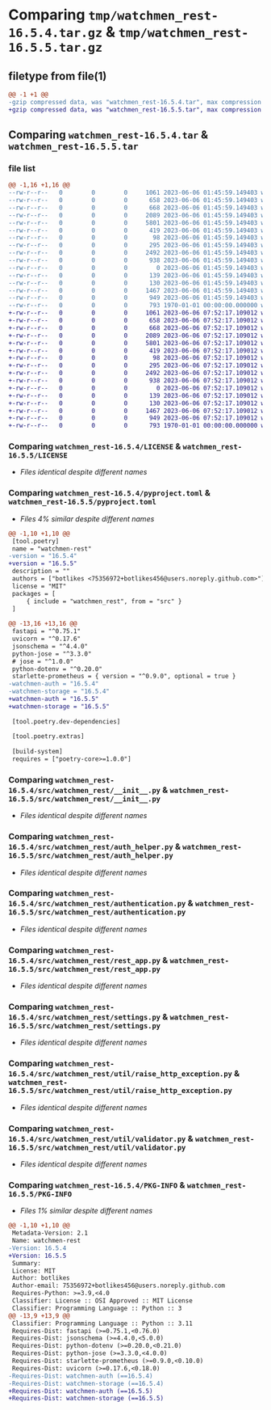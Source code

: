 # Comparing `tmp/watchmen_rest-16.5.4.tar.gz` & `tmp/watchmen_rest-16.5.5.tar.gz`

## filetype from file(1)

```diff
@@ -1 +1 @@
-gzip compressed data, was "watchmen_rest-16.5.4.tar", max compression
+gzip compressed data, was "watchmen_rest-16.5.5.tar", max compression
```

## Comparing `watchmen_rest-16.5.4.tar` & `watchmen_rest-16.5.5.tar`

### file list

```diff
@@ -1,16 +1,16 @@
--rw-r--r--   0        0        0     1061 2023-06-06 01:45:59.149403 watchmen_rest-16.5.4/LICENSE
--rw-r--r--   0        0        0      658 2023-06-06 01:45:59.149403 watchmen_rest-16.5.4/pyproject.toml
--rw-r--r--   0        0        0      668 2023-06-06 01:45:59.149403 watchmen_rest-16.5.4/src/watchmen_rest/__init__.py
--rw-r--r--   0        0        0     2089 2023-06-06 01:45:59.149403 watchmen_rest-16.5.4/src/watchmen_rest/auth_helper.py
--rw-r--r--   0        0        0     5801 2023-06-06 01:45:59.149403 watchmen_rest-16.5.4/src/watchmen_rest/authentication.py
--rw-r--r--   0        0        0      419 2023-06-06 01:45:59.149403 watchmen_rest-16.5.4/src/watchmen_rest/cors.py
--rw-r--r--   0        0        0       98 2023-06-06 01:45:59.149403 watchmen_rest-16.5.4/src/watchmen_rest/exceptions.py
--rw-r--r--   0        0        0      295 2023-06-06 01:45:59.149403 watchmen_rest-16.5.4/src/watchmen_rest/prometheus.py
--rw-r--r--   0        0        0     2492 2023-06-06 01:45:59.149403 watchmen_rest-16.5.4/src/watchmen_rest/rest_app.py
--rw-r--r--   0        0        0      938 2023-06-06 01:45:59.149403 watchmen_rest-16.5.4/src/watchmen_rest/settings.py
--rw-r--r--   0        0        0        0 2023-06-06 01:45:59.149403 watchmen_rest-16.5.4/src/watchmen_rest/system/__init__.py
--rw-r--r--   0        0        0      139 2023-06-06 01:45:59.149403 watchmen_rest-16.5.4/src/watchmen_rest/system/health_router.py
--rw-r--r--   0        0        0      130 2023-06-06 01:45:59.149403 watchmen_rest-16.5.4/src/watchmen_rest/util/__init__.py
--rw-r--r--   0        0        0     1467 2023-06-06 01:45:59.149403 watchmen_rest-16.5.4/src/watchmen_rest/util/raise_http_exception.py
--rw-r--r--   0        0        0      949 2023-06-06 01:45:59.149403 watchmen_rest-16.5.4/src/watchmen_rest/util/validator.py
--rw-r--r--   0        0        0      793 1970-01-01 00:00:00.000000 watchmen_rest-16.5.4/PKG-INFO
+-rw-r--r--   0        0        0     1061 2023-06-06 07:52:17.109012 watchmen_rest-16.5.5/LICENSE
+-rw-r--r--   0        0        0      658 2023-06-06 07:52:17.109012 watchmen_rest-16.5.5/pyproject.toml
+-rw-r--r--   0        0        0      668 2023-06-06 07:52:17.109012 watchmen_rest-16.5.5/src/watchmen_rest/__init__.py
+-rw-r--r--   0        0        0     2089 2023-06-06 07:52:17.109012 watchmen_rest-16.5.5/src/watchmen_rest/auth_helper.py
+-rw-r--r--   0        0        0     5801 2023-06-06 07:52:17.109012 watchmen_rest-16.5.5/src/watchmen_rest/authentication.py
+-rw-r--r--   0        0        0      419 2023-06-06 07:52:17.109012 watchmen_rest-16.5.5/src/watchmen_rest/cors.py
+-rw-r--r--   0        0        0       98 2023-06-06 07:52:17.109012 watchmen_rest-16.5.5/src/watchmen_rest/exceptions.py
+-rw-r--r--   0        0        0      295 2023-06-06 07:52:17.109012 watchmen_rest-16.5.5/src/watchmen_rest/prometheus.py
+-rw-r--r--   0        0        0     2492 2023-06-06 07:52:17.109012 watchmen_rest-16.5.5/src/watchmen_rest/rest_app.py
+-rw-r--r--   0        0        0      938 2023-06-06 07:52:17.109012 watchmen_rest-16.5.5/src/watchmen_rest/settings.py
+-rw-r--r--   0        0        0        0 2023-06-06 07:52:17.109012 watchmen_rest-16.5.5/src/watchmen_rest/system/__init__.py
+-rw-r--r--   0        0        0      139 2023-06-06 07:52:17.109012 watchmen_rest-16.5.5/src/watchmen_rest/system/health_router.py
+-rw-r--r--   0        0        0      130 2023-06-06 07:52:17.109012 watchmen_rest-16.5.5/src/watchmen_rest/util/__init__.py
+-rw-r--r--   0        0        0     1467 2023-06-06 07:52:17.109012 watchmen_rest-16.5.5/src/watchmen_rest/util/raise_http_exception.py
+-rw-r--r--   0        0        0      949 2023-06-06 07:52:17.109012 watchmen_rest-16.5.5/src/watchmen_rest/util/validator.py
+-rw-r--r--   0        0        0      793 1970-01-01 00:00:00.000000 watchmen_rest-16.5.5/PKG-INFO
```

### Comparing `watchmen_rest-16.5.4/LICENSE` & `watchmen_rest-16.5.5/LICENSE`

 * *Files identical despite different names*

### Comparing `watchmen_rest-16.5.4/pyproject.toml` & `watchmen_rest-16.5.5/pyproject.toml`

 * *Files 4% similar despite different names*

```diff
@@ -1,10 +1,10 @@
 [tool.poetry]
 name = "watchmen-rest"
-version = "16.5.4"
+version = "16.5.5"
 description = ""
 authors = ["botlikes <75356972+botlikes456@users.noreply.github.com>"]
 license = "MIT"
 packages = [
     { include = "watchmen_rest", from = "src" }
 ]
 
@@ -13,16 +13,16 @@
 fastapi = "^0.75.1"
 uvicorn = "^0.17.6"
 jsonschema = "^4.4.0"
 python-jose = "^3.3.0"
 # jose = "^1.0.0"
 python-dotenv = "^0.20.0"
 starlette-prometheus = { version = "^0.9.0", optional = true }
-watchmen-auth = "16.5.4"
-watchmen-storage = "16.5.4"
+watchmen-auth = "16.5.5"
+watchmen-storage = "16.5.5"
 
 [tool.poetry.dev-dependencies]
 
 [tool.poetry.extras]
 
 [build-system]
 requires = ["poetry-core>=1.0.0"]
```

### Comparing `watchmen_rest-16.5.4/src/watchmen_rest/__init__.py` & `watchmen_rest-16.5.5/src/watchmen_rest/__init__.py`

 * *Files identical despite different names*

### Comparing `watchmen_rest-16.5.4/src/watchmen_rest/auth_helper.py` & `watchmen_rest-16.5.5/src/watchmen_rest/auth_helper.py`

 * *Files identical despite different names*

### Comparing `watchmen_rest-16.5.4/src/watchmen_rest/authentication.py` & `watchmen_rest-16.5.5/src/watchmen_rest/authentication.py`

 * *Files identical despite different names*

### Comparing `watchmen_rest-16.5.4/src/watchmen_rest/rest_app.py` & `watchmen_rest-16.5.5/src/watchmen_rest/rest_app.py`

 * *Files identical despite different names*

### Comparing `watchmen_rest-16.5.4/src/watchmen_rest/settings.py` & `watchmen_rest-16.5.5/src/watchmen_rest/settings.py`

 * *Files identical despite different names*

### Comparing `watchmen_rest-16.5.4/src/watchmen_rest/util/raise_http_exception.py` & `watchmen_rest-16.5.5/src/watchmen_rest/util/raise_http_exception.py`

 * *Files identical despite different names*

### Comparing `watchmen_rest-16.5.4/src/watchmen_rest/util/validator.py` & `watchmen_rest-16.5.5/src/watchmen_rest/util/validator.py`

 * *Files identical despite different names*

### Comparing `watchmen_rest-16.5.4/PKG-INFO` & `watchmen_rest-16.5.5/PKG-INFO`

 * *Files 1% similar despite different names*

```diff
@@ -1,10 +1,10 @@
 Metadata-Version: 2.1
 Name: watchmen-rest
-Version: 16.5.4
+Version: 16.5.5
 Summary: 
 License: MIT
 Author: botlikes
 Author-email: 75356972+botlikes456@users.noreply.github.com
 Requires-Python: >=3.9,<4.0
 Classifier: License :: OSI Approved :: MIT License
 Classifier: Programming Language :: Python :: 3
@@ -13,9 +13,9 @@
 Classifier: Programming Language :: Python :: 3.11
 Requires-Dist: fastapi (>=0.75.1,<0.76.0)
 Requires-Dist: jsonschema (>=4.4.0,<5.0.0)
 Requires-Dist: python-dotenv (>=0.20.0,<0.21.0)
 Requires-Dist: python-jose (>=3.3.0,<4.0.0)
 Requires-Dist: starlette-prometheus (>=0.9.0,<0.10.0)
 Requires-Dist: uvicorn (>=0.17.6,<0.18.0)
-Requires-Dist: watchmen-auth (==16.5.4)
-Requires-Dist: watchmen-storage (==16.5.4)
+Requires-Dist: watchmen-auth (==16.5.5)
+Requires-Dist: watchmen-storage (==16.5.5)
```

